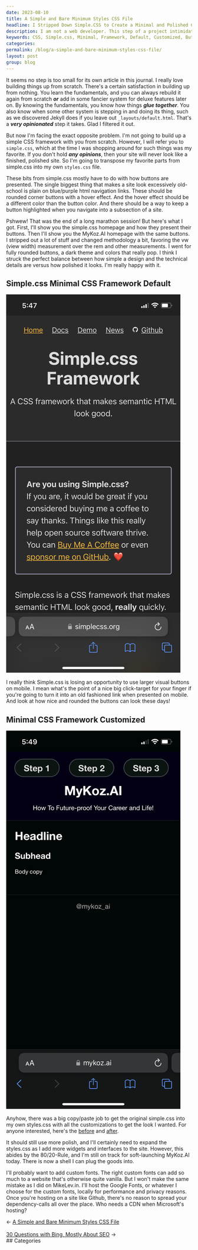 ```yaml
---
date: 2023-08-10
title: A Simple and Bare Minimum Styles CSS File
headline: I Stripped Down Simple.CSS to Create a Minimal and Polished CSS Framework for MyKoz.AI
description: I am not a web developer. This step of a project intimidates me. Instead of using the next shiny bells and whistles JavaScript Framework, I prefer to build nearly from scratch and reacquaint myself with the latest Web fundamentals. I recently customized the Simple.css Minimal CSS Framework to get the perfect balance between technical details and a polished look. Check out the before and after versions to see the transformation!
keywords: CSS, Simple.css, Minimal, Framework, Default, Customized, Buttons, Visual, Mobile, Click-Target, Links, Rounded, Copy/Paste, Before, After
categories: 
permalink: /blog/a-simple-and-bare-minimum-styles-css-file/
layout: post
group: blog
---
```



It seems no step is too small for its own article in this journal. I really
love building things up from scratch. There's a certain satisfaction in
building up from nothing. You learn the fundamentals, and you can always
rebuild it again from scratch ***or*** add in some fancier system for deluxe
features later on. By knowing the fundamentals, you know how things ***glue
together***. You also know when some other system is stepping in and doing its
thing, such as we discovered Jekyll does if you leave out
`_layouts/default.html`. That's a ***very opinionated*** step it takes. Glad I
filtered it out.

But now I'm facing the exact opposite problem. I'm not going to build up a
simple CSS framework with you from scratch. However, I will refer you to
`simple.css`, which at the time I was shopping around for such things was my
favorite. If you don't hold ***any opinions***, then your site will never look
like a finished, polished site. So I'm going to transpose my favorite parts
from simple.css into my own `styles.css` file.

These bits from simple.css mostly have to do with how buttons are presented.
The single biggest thing that makes a site look excessively old-school is plain
on blue/purple html navigation links. These should be rounded corner buttons
with a hover effect. And the hover effect should be a different color than the
button color. And there should be a way to keep a button highlighted when you
navigate into a subsection of a site.

Pshwew! That was the end of a long marathon session! But here's what I got.
First, I'll show you the simple.css homepage and how they present their
buttons. Then I'll show you the MyKoz.AI homepage with the same buttons. I
stripped out a lot of stuff and changed methodology a bit, favoring the vw
(view width) measurement over the rem and other measurements. I went for fully
rounded buttons, a dark theme and colors that really pop. I think I struck the
perfect balance between how simple a design and the technical details are
versus how polished it looks. I'm really happy with it.

## Simple.css Minimal CSS Framework Default

![Simple CSS Minimal CSS Framework Default](/assets/images/simple-css-minimal-css-framework-default.PNG)

I really think Simple.css is losing an opportunity to use larger visual buttons
on mobile. I mean what's the point of a nice big click-target for your finger
if you're going to turn it into an old fashioned link when presented on mobile.
And look at how nice and rounded the buttons can look these days!

## Minimal CSS Framework Customized

![Minimal Css Framework Customized](/assets/images/minimal-css-framework-customized.PNG)

Anyhow, there was a big copy/paste job to get the original simple.css into my
own styles.css with all the customizations to get the look I wanted. For anyone
interested, here's the [before](https://cdn.simplecss.org/simple.css) and
[after](https://mykoz.ai/css/styles.css).

It should still use more polish, and I'll certainly need to expand the
styles.css as I add more widgets and interfaces to the site. However, this
abides by the 80/20-Rule, and I'm still on track for soft-launching MyKoz.AI
today. There is now a shell I can plug the goods into.

I'll probably want to add custom fonts. The right custom fonts can add so much
to a website that's otherwise quite vanilla. But I won't make the same mistake
as I did on MikeLev.in. I'll host the Google Fonts, or whatever I choose for
the custom fonts, locally for performance and privacy reasons. Once you're
hosting on a site like Github, there's no reason to spread your
dependency-calls all over the place. Who needs a CDN when Microsoft's hosting?











<div class="arrow-links"><div class="post-nav-prev"><span class="arrow">&larr;&nbsp;</span><a href="/blog/a-simple-and-bare-minimum-styles-css-file/">A Simple and Bare Minimum Styles CSS File</a></div> &nbsp; <div class="post-nav-next"><a href="/blog/30-questions-with-bing-mostly-about-seo/">30 Questions with Bing, Mostly About SEO</a><span class="arrow">&nbsp;&rarr;</span></div></div>
## Categories

<ul></ul>
